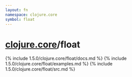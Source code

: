 ```yaml
---
layout: fn
namespace: clojure.core
symbol: float
---
```


# [clojure.core](../)/float

{% include 1.5.0/clojure.core/float/docs.md %}
{% include 1.5.0/clojure.core/float/examples.md %}
{% include 1.5.0/clojure.core/float/src.md %}

